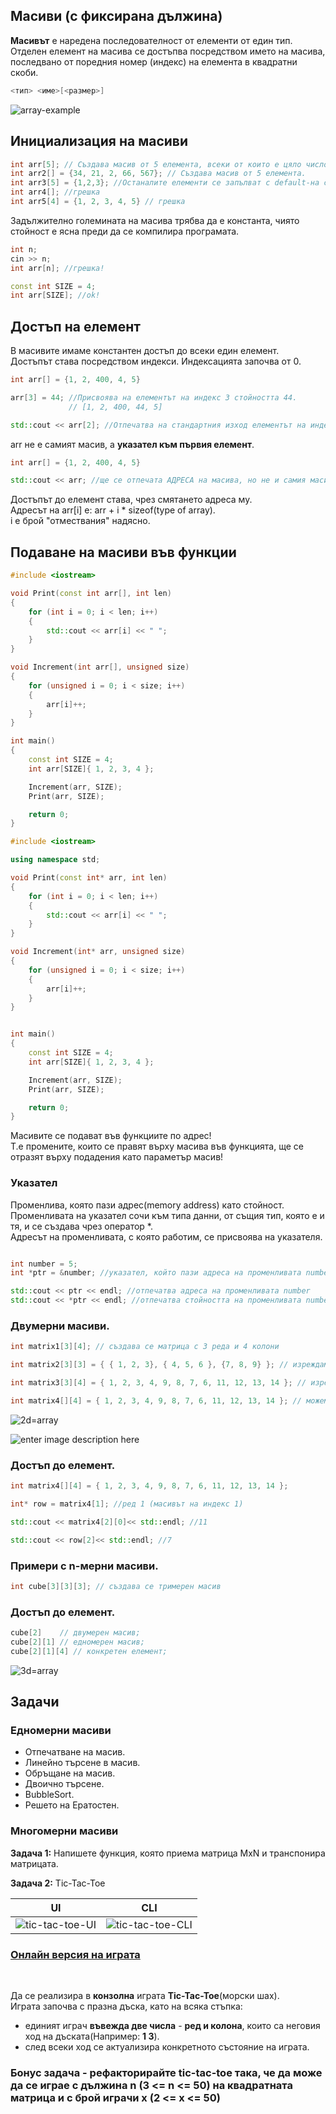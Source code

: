 ## Масиви (с фиксирана дължина)

**Масивът** е наредена последователност от елементи от един тип.
Отделен елемент на масива се достъпва посредством името на масива, последвано от поредния номер (индекс) на елемента в квадратни скоби.

```c++
<тип> <име>[<размер>]
```
![array-example](https://simplesnippets.tech/wp-content/uploads/2018/03/array-diagram.jpg)

## Инициализация на масиви

```c++
int arr[5]; // Създава масив от 5 елемента, всеки от които е цяло число.
int arr2[] = {34, 21, 2, 66, 567}; // Създава масив от 5 елемента.
int arr3[5] = {1,2,3}; //Останалите елементи се запълват с default-на стойност. 
int arr4[]; //грешка
int arr5[4] = {1, 2, 3, 4, 5} // грешка
```

Задължително големината на масива трябва да е константа, чиято стойност е ясна преди да се компилира програмата.

```c++
int n;
cin >> n;
int arr[n]; //грешка!
```

```c++
const int SIZE = 4;
int arr[SIZE]; //ok!
```

## Достъп на елемент
В масивите имаме константен достъп до всеки един елемент. <br />
Достъпът става посредством индекси. Индексацията започва от 0. <br />

```c++
int arr[] = {1, 2, 400, 4, 5}

arr[3] = 44; //Присвоява на елементът на индекс 3 стойността 44.
             // [1, 2, 400, 44, 5]

std::cout << arr[2]; //Отпечатва на стандартния изход елементът на индекс 2 (400)
```

arr не е самият масив, а **указател към първия елемент**.
```c++
int arr[] = {1, 2, 400, 4, 5}

std::cout << arr; //ще се отпечата АДРЕСА на масива, но не и самия масив.
```

Достъпът до елемент става, чрез смятането адреса му.  <br />
Адресът на arr[i] е: arr + i * sizeof(type of array).  <br />
i е брой "отмествания" надясно.  <br />

## Подаване на масиви във функции
```c++
#include <iostream>

void Print(const int arr[], int len)
{
	for (int i = 0; i < len; i++)
	{
		std::cout << arr[i] << " ";
	}
}

void Increment(int arr[], unsigned size)
{
	for (unsigned i = 0; i < size; i++)
	{
		arr[i]++;
	}
}

int main()
{
	const int SIZE = 4;
	int arr[SIZE]{ 1, 2, 3, 4 };

	Increment(arr, SIZE);
	Print(arr, SIZE);

	return 0;
}
```

```c++
#include <iostream>

using namespace std;

void Print(const int* arr, int len)
{
	for (int i = 0; i < len; i++)
	{
		std::cout << arr[i] << " ";
	}
}

void Increment(int* arr, unsigned size)
{
	for (unsigned i = 0; i < size; i++)
	{
		arr[i]++;
	}
}


int main()
{
	const int SIZE = 4;
	int arr[SIZE]{ 1, 2, 3, 4 };

	Increment(arr, SIZE);
	Print(arr, SIZE);

	return 0;
}
```

Масивите се подават във функциите по адрес!  <br />
Т.е промените, които се правят върху масива във функцията, ще се отразят върху подадения като параметър масив! <br />

### Указател

Променлива, която пази адрес(memory address) като стойност. <br />
Променливата на указател сочи към типа данни, от същия тип, която е и тя, и се създава чрез оператор *. <br />
Адресът на променливата, с която работим, се присвоява на указателя. <br />

```c++

int number = 5;
int *ptr = &number; //указател, който пази адреса на променливата number

std::cout << ptr << endl; //отпечатва адреса на променливата number
std::cout << *ptr << endl; //отпечатва стойността на променливата number (дереференция)
```

### Двумерни масиви.

```c++
int matrix1[3][4]; // създава се матрица с 3 реда и 4 колони

int matrix2[3][3] = { { 1, 2, 3}, { 4, 5, 6 }, {7, 8, 9} }; // изреждаме редовете

int matrix3[3][4] = { 1, 2, 3, 4, 9, 8, 7, 6, 11, 12, 13, 14 }; // изреждаме елементите

int matrix4[][4] = { 1, 2, 3, 4, 9, 8, 7, 6, 11, 12, 13, 14 }; // можем да изпуснем най-лявата спецификация на дължина

```
![2d=array](https://media.geeksforgeeks.org/wp-content/uploads/two-d.png)


![enter image description here](https://i.ibb.co/XbMWhW8/im.png)

### Достъп до елемент.

```c++
int matrix4[][4] = { 1, 2, 3, 4, 9, 8, 7, 6, 11, 12, 13, 14 };

int* row = matrix4[1]; //ред 1 (масивът на индекс 1)

std::cout << matrix4[2][0]<< std::endl; //11

std::cout << row[2]<< std::endl; //7
```

### Примери с n-мерни масиви.

```c++
int cube[3][3][3]; // създава се тримерен масив  
```

### Достъп до елемент.

```c++
cube[2]    // двумерен масив;
cube[2][1] // едномерен масив;
cube[2][1][4] // конкретен елемент;
```

![3d=array](https://media.geeksforgeeks.org/wp-content/uploads/3D-array.jpg)

## Задачи

### Едномерни масиви
- Отпечатване на масив.
- Линейно търсене в масив.
- Обръщане на масив.
- Двоично търсене.
- BubbleSort.
- Решето на Ератостен.

### Многомерни масиви

**Задача 1:** Напишете функция, която приема матрица MxN и транспонира матрицата.

**Задача 2:** Tic-Tac-Toe

UI         |  CLI
:-------------------------:|:-------------------------:
![tic-tac-toe-UI](https://images.ctfassets.net/3prze68gbwl1/asset-17suaysk1qa1jp4/fe212fc1d9d90b12907f5b6b04fa9280/android-ios-tic-tac-toe.png?fm=avif&w=500&h=600&fit=) | ![tic-tac-toe-CLI](https://user-images.githubusercontent.com/44736064/62582421-bd23a580-b882-11e9-92d8-ba0dced4bfb4.png)

### [Онлайн версия на играта](https://playtictactoe.org)
<br />

Да се реализира в **конзолна** играта  **Тic-Tac-Toe**(морски шах). <br />
Играта започва с празна дъска, като на всяка стъпка:
- единият играч **въвежда две числа** - **ред и колона**, които са неговия ход на дъската(Например: **1 3**).
- след всеки ход се актуализира конкретното състояние на играта.

### Бонус задача - рефакторирайте tic-tac-toe така, че да може да се играе с дължина n (3 <= n <= 50) на квадратната матрица и с брой играчи x (2 <= x <= 50)
